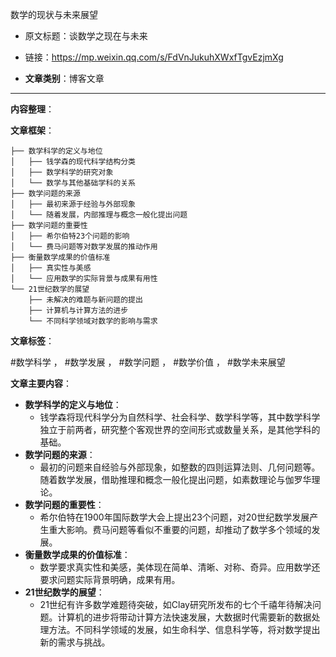 数学的现状与未来展望
- 原文标题：谈数学之现在与未来
- 链接：https://mp.weixin.qq.com/s/FdVnJukuhXWxfTgvEzjmXg 

- **文章类别**：博客文章 

---

**内容整理**： 

**文章框架**：
```
├── 数学科学的定义与地位
│   ├── 钱学森的现代科学结构分类
│   ├── 数学科学的研究对象
│   └── 数学与其他基础学科的关系
├── 数学问题的来源
│   ├── 最初来源于经验与外部现象
│   └── 随着发展，内部推理与概念一般化提出问题
├── 数学问题的重要性
│   ├── 希尔伯特23个问题的影响
│   └── 费马问题等对数学发展的推动作用
├── 衡量数学成果的价值标准
│   ├── 真实性与美感
│   └── 应用数学的实际背景与成果有用性
└── 21世纪数学的展望
    ├── 未解决的难题与新问题的提出
    ├── 计算机与计算方法的进步
    └── 不同科学领域对数学的影响与需求
```

**文章标签**：

#数学科学 ， #数学发展 ， #数学问题 ， #数学价值 ， #数学未来展望

**文章主要内容**：
- **数学科学的定义与地位**：
    - 钱学森将现代科学分为自然科学、社会科学、数学科学等，其中数学科学独立于前两者，研究整个客观世界的空间形式或数量关系，是其他学科的基础。
- **数学问题的来源**：
    - 最初的问题来自经验与外部现象，如整数的四则运算法则、几何问题等。随着数学发展，借助推理和概念一般化提出问题，如素数理论与伽罗华理论。
- **数学问题的重要性**：
    - 希尔伯特在1900年国际数学大会上提出23个问题，对20世纪数学发展产生重大影响。费马问题等看似不重要的问题，却推动了数学多个领域的发展。
- **衡量数学成果的价值标准**：
    - 数学要求真实性和美感，美体现在简单、清晰、对称、奇异。应用数学还要求问题实际背景明确，成果有用。
- **21世纪数学的展望**：
    - 21世纪有许多数学难题待突破，如Clay研究所发布的七个千禧年待解决问题。计算机的进步将带动计算方法快速发展，大数据时代需要新的数据处理方法。不同科学领域的发展，如生命科学、信息科学等，将对数学提出新的需求与挑战。
